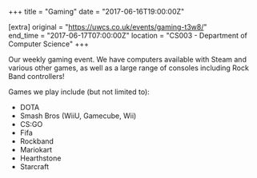 +++
title = "Gaming"
date = "2017-06-16T19:00:00Z"

[extra]
original = "https://uwcs.co.uk/events/gaming-t3w8/"    
end_time = "2017-06-17T07:00:00Z"
location = "CS003 - Department of Computer Science"
+++

Our weekly gaming event. We have computers available with Steam and various other games, as well as a large range of consoles including Rock Band controllers\!

  

Games we play include (but not limited to):

  - DOTA  
  - Smash Bros (WiiU, Gamecube, Wii)  
  - CS:GO  
  - Fifa  
  - Rockband  
  - Mariokart  
  - Hearthstone  
  - Starcraft

